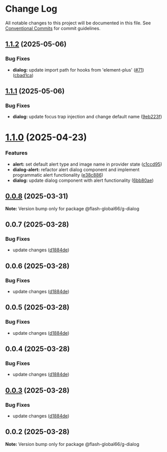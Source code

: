 # Change Log

All notable changes to this project will be documented in this file.
See [Conventional Commits](https://conventionalcommits.org) for commit guidelines.

## [1.1.2](https://github.com/Flash-Global66/global-design-system/compare/@flash-global66/g-dialog@1.1.1...@flash-global66/g-dialog@1.1.2) (2025-05-06)


### Bug Fixes

* **dialog:** update import path for hooks from 'element-plus' ([#71](https://github.com/Flash-Global66/global-design-system/issues/71)) ([cbad1ca](https://github.com/Flash-Global66/global-design-system/commit/cbad1ca1670507cb472eec84107d152a90d2d932))





## [1.1.1](https://github.com/Flash-Global66/global-design-system/compare/@flash-global66/g-dialog@1.1.0...@flash-global66/g-dialog@1.1.1) (2025-05-06)


### Bug Fixes

* **dialog:** update focus trap injection and change default name ([9eb223f](https://github.com/Flash-Global66/global-design-system/commit/9eb223febee7c2a9e5e17fb121f3d2aaa952c131))





# [1.1.0](https://github.com/Flash-Global66/global-design-system/compare/@flash-global66/g-dialog@0.0.8...@flash-global66/g-dialog@1.1.0) (2025-04-23)


### Features

* **alert:** set default alert type and image name in provider state ([c1ccd95](https://github.com/Flash-Global66/global-design-system/commit/c1ccd95943f99f87c02f8977cca92cb4a5a415eb))
* **dialog-alert:** refactor alert dialog component and implement programmatic alert functionality ([e38c886](https://github.com/Flash-Global66/global-design-system/commit/e38c88601803f24b4dce5da13043a61a9bd7f281))
* **dialog:** update dialog component with alert functionality ([6bb80ae](https://github.com/Flash-Global66/global-design-system/commit/6bb80ae0d33ca40a0a214d2a073a5d6191eca8aa))





## [0.0.8](https://github.com/Flash-Global66/global-design-system/compare/@flash-global66/g-dialog@0.0.7...@flash-global66/g-dialog@0.0.8) (2025-03-31)

**Note:** Version bump only for package @flash-global66/g-dialog





## 0.0.7 (2025-03-28)


### Bug Fixes

* update changes ([d1884de](https://github.com/Flash-Global66/global-design-system/commit/d1884de11e4e9522c2d6912d932122a75aabf9e7))





## 0.0.6 (2025-03-28)


### Bug Fixes

* update changes ([d1884de](https://github.com/Flash-Global66/global-design-system/commit/d1884de11e4e9522c2d6912d932122a75aabf9e7))





## 0.0.5 (2025-03-28)


### Bug Fixes

* update changes ([d1884de](https://github.com/Flash-Global66/global-design-system/commit/d1884de11e4e9522c2d6912d932122a75aabf9e7))





## 0.0.4 (2025-03-28)


### Bug Fixes

* update changes ([d1884de](https://github.com/Flash-Global66/global-design-system/commit/d1884de11e4e9522c2d6912d932122a75aabf9e7))





## [0.0.3](https://github.com/Flash-Global66/global-design-system/compare/@flash-global66/g-dialog@0.0.2...@flash-global66/g-dialog@0.0.3) (2025-03-28)


### Bug Fixes

* update changes ([d1884de](https://github.com/Flash-Global66/global-design-system/commit/d1884de11e4e9522c2d6912d932122a75aabf9e7))





## 0.0.2 (2025-03-28)

**Note:** Version bump only for package @flash-global66/g-dialog
